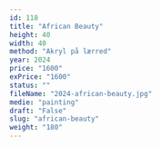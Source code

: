 ```yaml
---
id: 118
title: "African Beauty"
height: 40
width: 40
method: "Akryl på lærred"
year: 2024
price: "1600"
exPrice: "1600"
status: ""
fileName: "2024-african-beauty.jpg"
medie: "painting"
draft: "False"
slug: "african-beauty"
weight: "180"
---
```

